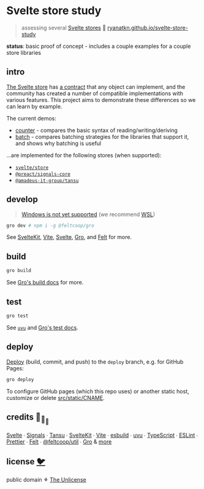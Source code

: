 # Svelte store study

> assessing several [Svelte stores](https://svelte.dev/docs#run-time-svelte-store) 🧡
> [ryanatkn.github.io/svelte-store-study](https://ryanatkn.github.io/svelte-store-study)

**status**: basic proof of concept - includes a couple examples for a couple store libraries

## intro

[The Svelte store](https://svelte.dev/docs#run-time-svelte-store) has [a contract](https://svelte.dev/docs#component-format-script-4-prefix-stores-with-$-to-access-their-values-store-contract)
that any object can implement, and the community
has created a number of compatible implementations with various features.
This project aims to demonstrate these differences so we can learn by example.

The current demos:

- [counter](https://ryanatkn.github.io/svelte-store-study/counter) -
  compares the basic syntax of reading/writing/deriving
- [batch](https://ryanatkn.github.io/svelte-store-study/batch) -
  compares batching strategies for the libraries that support it, and shows why batching is useful

...are implemented for the following stores (when supported):

- [`svelte/store`](https://github.com/sveltejs/svelte)
- [`@preact/signals-core`](https://github.com/preactjs/signals)
- [`@amadeus-it-group/tansu`](https://github.com/AmadeusItGroup/tansu)

## develop

> [Windows is not yet supported](https://github.com/feltcoop/gro/issues/319)
> (we recommend [WSL](https://docs.microsoft.com/en-us/windows/wsl/about))

```bash
gro dev # npm i -g @feltcoop/gro
```

See [SvelteKit](https://github.com/sveltejs/kit),
[Vite](https://github.com/vitejs/vite),
[Svelte](https://github.com/sveltejs/svelte),
[Gro](https://github.com/feltcoop/gro),
and [Felt](https://github.com/feltcoop/felt) for more.

## build

```bash
gro build
```

See [Gro's build docs](https://github.com/feltcoop/gro/blob/main/src/docs/build.md) for more.

## test

```bash
gro test
```

See [`uvu`](https://github.com/lukeed/uvu)
and [Gro's test docs](https://github.com/feltcoop/gro/blob/main/src/docs/test.md).

## deploy

[Deploy](https://github.com/feltcoop/gro/blob/main/src/docs/deploy.md)
(build, commit, and push) to the `deploy` branch, e.g. for GitHub Pages:

```bash
gro deploy
```

To configure GitHub pages (which this repo uses) or another static host,
customize or delete [src/static/CNAME](/src/static/CNAME).

## credits 🐢<sub>🐢</sub><sub><sub>🐢</sub></sub>

[Svelte](https://github.com/sveltejs/svelte) ∙
[Signals](https://github.com/preactjs/signals) ∙
[Tansu](https://github.com/AmadeusItGroup/tansu) ∙
[SvelteKit](https://github.com/sveltejs/kit) ∙
[Vite](https://github.com/vitejs/vite) ∙
[esbuild](https://github.com/evanw/esbuild) ∙
[uvu](https://github.com/lukeed/uvu) ∙
[TypeScript](https://github.com/microsoft/TypeScript) ∙
[ESLint](https://github.com/eslint/eslint) ∙
[Prettier](https://github.com/prettier/prettier) ∙
[Felt](https://github.com/feltcoop/felt) ∙
[@feltcoop/util](https://github.com/feltcoop/util) ∙
[Gro](https://github.com/feltcoop/gro)
& [more](package.json)

## license [🐦](https://wikipedia.org/wiki/Free_and_open-source_software)

public domain ⚘ [The Unlicense](license)
